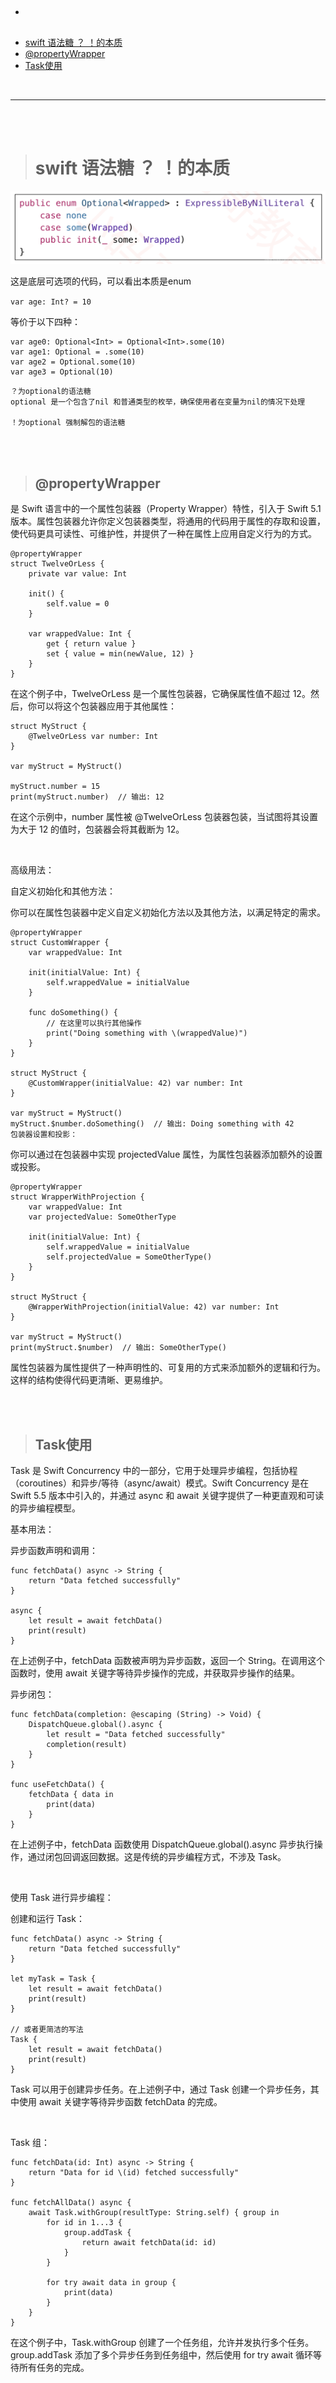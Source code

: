 - <h2 id=''></h2>
- [ swift 语法糖 ？ ！的本质]( #swift语法糖的本质)
- [@propertyWrapper](#@propertyWrapper)
- [Task使用](#task使用)



<br/>

***
<br/><br/>

> <h1 id='swift语法糖的本质'>swift 语法糖 ？ ！的本质</h1>

![<br/>](./../../Pictures/ios_pd3.png)

这是底层可选项的代码，可以看出本质是enum

`var age: Int? = 10 `

等价于以下四种：

```
var age0: Optional<Int> = Optional<Int>.some(10)
var age1: Optional = .some(10)
var age2 = Optional.some(10)
var age3 = Optional(10)

```

```
？为optional的语法糖
optional 是一个包含了nil 和普通类型的枚举，确保使用者在变量为nil的情况下处理

！为optional 强制解包的语法糖

```


<br/><br/>

> <h2 id='@propertyWrapper'>@propertyWrapper</h2>
是 Swift 语言中的一个属性包装器（Property Wrapper）特性，引入于 Swift 5.1 版本。属性包装器允许你定义包装器类型，将通用的代码用于属性的存取和设置，使代码更具可读性、可维护性，并提供了一种在属性上应用自定义行为的方式。

```
@propertyWrapper
struct TwelveOrLess {
    private var value: Int

    init() {
        self.value = 0
    }

    var wrappedValue: Int {
        get { return value }
        set { value = min(newValue, 12) }
    }
}
```

在这个例子中，TwelveOrLess 是一个属性包装器，它确保属性值不超过 12。然后，你可以将这个包装器应用于其他属性：

```
struct MyStruct {
    @TwelveOrLess var number: Int
}

var myStruct = MyStruct()

myStruct.number = 15
print(myStruct.number)  // 输出: 12
```

在这个示例中，number 属性被 @TwelveOrLess 包装器包装，当试图将其设置为大于 12 的值时，包装器会将其截断为 12。

<br/>

高级用法：

自定义初始化和其他方法：

你可以在属性包装器中定义自定义初始化方法以及其他方法，以满足特定的需求。

```
@propertyWrapper
struct CustomWrapper {
    var wrappedValue: Int

    init(initialValue: Int) {
        self.wrappedValue = initialValue
    }

    func doSomething() {
        // 在这里可以执行其他操作
        print("Doing something with \(wrappedValue)")
    }
}

struct MyStruct {
    @CustomWrapper(initialValue: 42) var number: Int
}

var myStruct = MyStruct()
myStruct.$number.doSomething()  // 输出: Doing something with 42
包装器设置和投影：
```
你可以通过在包装器中实现 projectedValue 属性，为属性包装器添加额外的设置或投影。

```
@propertyWrapper
struct WrapperWithProjection {
    var wrappedValue: Int
    var projectedValue: SomeOtherType

    init(initialValue: Int) {
        self.wrappedValue = initialValue
        self.projectedValue = SomeOtherType()
    }
}

struct MyStruct {
    @WrapperWithProjection(initialValue: 42) var number: Int
}

var myStruct = MyStruct()
print(myStruct.$number)  // 输出: SomeOtherType()
```
属性包装器为属性提供了一种声明性的、可复用的方式来添加额外的逻辑和行为。这样的结构使得代码更清晰、更易维护。


<br/><br/>

> <h2 id='task使用'>Task使用</h2>


Task 是 Swift Concurrency 中的一部分，它用于处理异步编程，包括协程（coroutines）和异步/等待（async/await）模式。Swift Concurrency 是在 Swift 5.5 版本中引入的，并通过 async 和 await 关键字提供了一种更直观和可读的异步编程模型。

基本用法：

异步函数声明和调用：

```
func fetchData() async -> String {
    return "Data fetched successfully"
}

async {
    let result = await fetchData()
    print(result)
}
```
在上述例子中，fetchData 函数被声明为异步函数，返回一个 String。在调用这个函数时，使用 await 关键字等待异步操作的完成，并获取异步操作的结果。

异步闭包：

```
func fetchData(completion: @escaping (String) -> Void) {
    DispatchQueue.global().async {
        let result = "Data fetched successfully"
        completion(result)
    }
}

func useFetchData() {
    fetchData { data in
        print(data)
    }
}
```
在上述例子中，fetchData 函数使用 DispatchQueue.global().async 异步执行操作，通过闭包回调返回数据。这是传统的异步编程方式，不涉及 Task。

<br/>

使用 Task 进行异步编程：

创建和运行 Task：

```
func fetchData() async -> String {
    return "Data fetched successfully"
}

let myTask = Task {
    let result = await fetchData()
    print(result)
}

// 或者更简洁的写法
Task {
    let result = await fetchData()
    print(result)
}
```
Task 可以用于创建异步任务。在上述例子中，通过 Task 创建一个异步任务，其中使用 await 关键字等待异步函数 fetchData 的完成。

<br/>

Task 组：

```
func fetchData(id: Int) async -> String {
    return "Data for id \(id) fetched successfully"
}

func fetchAllData() async {
    await Task.withGroup(resultType: String.self) { group in
        for id in 1...3 {
            group.addTask {
                return await fetchData(id: id)
            }
        }

        for try await data in group {
            print(data)
        }
    }
}
```
在这个例子中，Task.withGroup 创建了一个任务组，允许并发执行多个任务。group.addTask 添加了多个异步任务到任务组中，然后使用 for try await 循环等待所有任务的完成。




